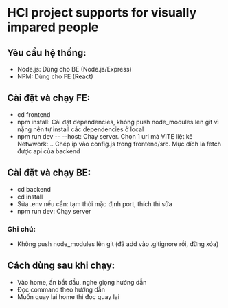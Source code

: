 # HCI project supports for visually impared people

## Yêu cầu hệ thống:
- Node.js: Dùng cho BE (Node.js/Express)
- NPM: Dùng cho FE (React)

## Cài đặt và chạy FE:
- cd frontend
- npm install: Cài đặt dependencies, không push node_modules lên git vì nặng nên tự install các dependencies ở local
- npm run dev -- --host: Chạy server. Chọn 1 url mà VITE liệt kê Netwwork:... Chép ip vào config.js trong frontend/src. Mục đích là fetch được api của backend

## Cài đặt và chạy BE:
- cd backend
- cd install
- Sửa .env nếu cần: tạm thời mặc định port, thích thì sửa
- npm run dev: Chạy server

### Ghi chú:
- Không push node_modules lên git (đã add vào .gitignore rồi, đừng xóa)

## Cách dùng sau khi chạy:
- Vào home, ấn bắt đầu, nghe giọng hướng dẫn
- Đọc command theo hướng dẫn
- Muốn quay lại home thì đọc quay lại